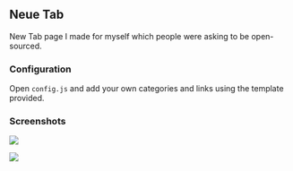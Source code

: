 ## Neue Tab

New Tab page I made for myself which people were asking to be open-sourced.

### Configuration

Open `config.js` and add your own categories and links using the template provided.

### Screenshots

![](https://i.imgur.com/44wQ4Mj.jpg)

![](https://i.imgur.com/MOwfx2a.gif)
